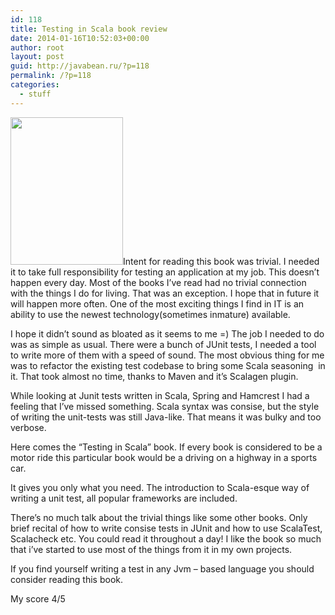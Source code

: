 ```yaml
---
id: 118
title: Testing in Scala book review
date: 2014-01-16T10:52:03+00:00
author: root
layout: post
guid: http://javabean.ru/?p=118
permalink: /?p=118
categories:
  - stuff
---
```

<img class="alignleft" title="cover" src="http://akamaicovers.oreilly.com/images/0636920022602/cat.gif" alt="" width="180" height="236" />Intent for reading this book was trivial. I needed it to take full responsibility for testing an application at my job. This doesn&#8217;t happen every day. Most of the books I&#8217;ve read had no trivial connection with the things I do for living. That was an exception. I hope that in future it will happen more often. One of the most exciting things I find in IT is an ability to use the newest technology(sometimes inmature) available.

I hope it didn&#8217;t sound as bloated as it seems to me =) The job I needed to do was as simple as usual. There were a bunch of JUnit tests, I needed a tool to write more of them with a speed of sound. The most obvious thing for me was to refactor the existing test codebase to bring some Scala seasoning  in it. That took almost no time, thanks to Maven and it&#8217;s Scalagen plugin.

While looking at Junit tests written in Scala, Spring and Hamcrest I had a feeling that I&#8217;ve missed something. Scala syntax was consise, but the style of writing the unit-tests was still Java-like. That means it was bulky and too verbose.

Here comes the &#8220;Testing in Scala&#8221; book. If every book is considered to be a motor ride this particular book would be a driving on a highway in a sports car.

It gives you only what you need. The introduction to Scala-esque way of writing a unit test, all popular frameworks are included.

There&#8217;s no much talk about the trivial things like some other books. Only brief recital of how to write consise tests in JUnit and how to use ScalaTest, Scalacheck etc. You could read it throughout a day! I like the book so much that i&#8217;ve started to use most of the things from it in my own projects.

If you find yourself writing a test in any Jvm &#8211; based language you should consider reading this book.

My score 4/5